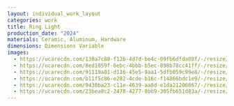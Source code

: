 ```yaml
---
layout: individual_work_layout
categories: work
title: Ring Light
production_date: "2024"
materials: Ceramic, Aluminum, Hardware
dimensions: Dimensions Variable
images:
  - https://ucarecdn.com/130a7c88-f12b-4d7d-be4c-09fb6dfda08f/-/resize/2400/-/quality/lightest/-/format/auto/
  - https://ucarecdn.com/8ed1059f-6ebc-4bbb-b5ec-898b78cc41ff/-/resize/2400/-/quality/lightest/-/format/auto/
  - https://ucarecdn.com/91119a01-d116-45e5-9aa1-5dfb059c99e8/-/resize/2400/-/quality/lightest/-/format/auto/
  - https://ucarecdn.com/b11f5c86-e282-4cde-b16c-f14866bdc1e9/-/resize/2400/-/quality/lightest/-/format/auto/
  - https://ucarecdn.com/9430ba23-c11e-4639-aa8d-e1da21206667/-/resize/2400/-/quality/lightest/-/format/auto/
  - https://ucarecdn.com/23bea8c2-2478-4277-8bb9-305fb651d83a/-/resize/2400/-/quality/lightest/-/format/auto/
---
```

